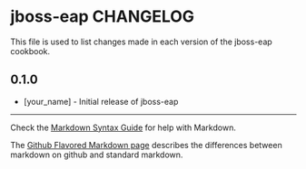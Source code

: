 # jboss-eap CHANGELOG

This file is used to list changes made in each version of the jboss-eap cookbook.

## 0.1.0
- [your_name] - Initial release of jboss-eap

- - -
Check the [Markdown Syntax Guide](http://daringfireball.net/projects/markdown/syntax) for help with Markdown.

The [Github Flavored Markdown page](http://github.github.com/github-flavored-markdown/) describes the differences between markdown on github and standard markdown.
